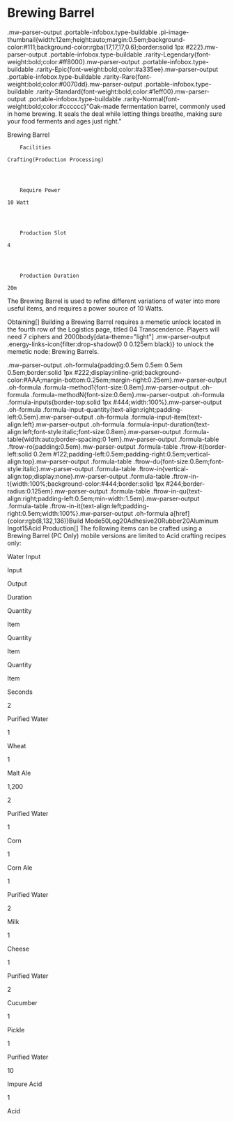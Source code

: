 # Brewing Barrel

.mw-parser-output .portable-infobox.type-buildable .pi-image-thumbnail{width:12em;height:auto;margin:0.5em;background-color:#111;background-color:rgba(17,17,17,0.6);border:solid 1px #222}.mw-parser-output .portable-infobox.type-buildable .rarity-Legendary{font-weight:bold;color:#ff8000}.mw-parser-output .portable-infobox.type-buildable .rarity-Epic{font-weight:bold;color:#a335ee}.mw-parser-output .portable-infobox.type-buildable .rarity-Rare{font-weight:bold;color:#0070dd}.mw-parser-output .portable-infobox.type-buildable .rarity-Standard{font-weight:bold;color:#1eff00}.mw-parser-output .portable-infobox.type-buildable .rarity-Normal{font-weight:bold;color:#cccccc}"Oak-made fermentation barrel, commonly used in home brewing. It seals the deal while letting things breathe, making sure your food ferments and ages just right."


Brewing Barrel


	
		
		
	
	


	

	
		Facilities
	
	Crafting(Production Processing)



	
		Require Power
	
	10 Watt



	
		Production Slot
	
	4



	
		Production Duration
	
	20m






The Brewing Barrel is used to refine different variations of water into more useful items, and requires a power source of 10 Watts.

Obtaining[]
Building a Brewing Barrel requires a memetic unlock located in the fourth row of the Logistics page, titled 04 Transcendence. Players will need 7 ciphers and  2000body[data-theme="light"] .mw-parser-output .energy-links-icon{filter:drop-shadow(0 0 0.125em black)} to unlock the memetic node: Brewing Barrels.

.mw-parser-output .oh-formula{padding:0.5em 0.5em 0.5em 0.5em;border:solid 1px #222;display:inline-grid;background-color:#AAA;margin-bottom:0.25em;margin-right:0.25em}.mw-parser-output .oh-formula .formula-method1{font-size:0.8em}.mw-parser-output .oh-formula .formula-methodN{font-size:0.6em}.mw-parser-output .oh-formula .formula-inputs{border-top:solid 1px #444;width:100%}.mw-parser-output .oh-formula .formula-input-quantity{text-align:right;padding-left:0.5em}.mw-parser-output .oh-formula .formula-input-item{text-align:left}.mw-parser-output .oh-formula .formula-input-duration{text-align:left;font-style:italic;font-size:0.8em}.mw-parser-output .formula-table{width:auto;border-spacing:0 1em}.mw-parser-output .formula-table .ftrow-ro{padding:0.5em}.mw-parser-output .formula-table .ftrow-it{border-left:solid 0.2em #122;padding-left:0.5em;padding-right:0.5em;vertical-align:top}.mw-parser-output .formula-table .ftrow-du{font-size:0.8em;font-style:italic}.mw-parser-output .formula-table .ftrow-in{vertical-align:top;display:none}.mw-parser-output .formula-table .ftrow-in-t{width:100%;background-color:#444;border:solid 1px #244;border-radius:0.125em}.mw-parser-output .formula-table .ftrow-in-qu{text-align:right;padding-left:0.5em;min-width:1.5em}.mw-parser-output .formula-table .ftrow-in-it{text-align:left;padding-right:0.5em;width:100%}.mw-parser-output .oh-formula a[href]{color:rgb(8,132,136)}Build Mode50Log20Adhesive20Rubber20Aluminum Ingot15Acid
Production[]
The following items can be crafted using a Brewing Barrel (PC Only) mobile versions are limited to Acid crafting recipes only:



Water Input

Input

Output

Duration


Quantity

Item

Quantity

Item

Quantity

Item

Seconds


2

Purified Water

1

Wheat

1

Malt Ale

1,200


2

Purified Water

1

Corn

1

Corn Ale


1

Purified Water

2

Milk

1

Cheese


1

Purified Water

2

Cucumber

1

Pickle


1

Purified Water

10

Impure Acid

1

Acid
